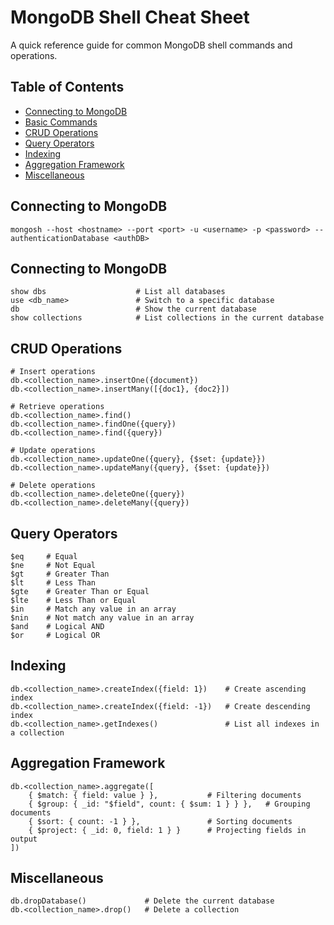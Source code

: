 # MongoDB Shell Cheat Sheet

A quick reference guide for common MongoDB shell commands and operations.

## Table of Contents
- [Connecting to MongoDB](#connecting-to-mongodb)
- [Basic Commands](#basic-commands)
- [CRUD Operations](#crud-operations)
- [Query Operators](#query-operators)
- [Indexing](#indexing)
- [Aggregation Framework](#aggregation-framework)
- [Miscellaneous](#miscellaneous)

## Connecting to MongoDB

```shell
mongosh --host <hostname> --port <port> -u <username> -p <password> --authenticationDatabase <authDB>
```

## Connecting to MongoDB

```shell
show dbs                    # List all databases
use <db_name>               # Switch to a specific database
db                          # Show the current database
show collections            # List collections in the current database
```

## CRUD Operations

```shell
# Insert operations
db.<collection_name>.insertOne({document})
db.<collection_name>.insertMany([{doc1}, {doc2}])

# Retrieve operations
db.<collection_name>.find()
db.<collection_name>.findOne({query})
db.<collection_name>.find({query})

# Update operations
db.<collection_name>.updateOne({query}, {$set: {update}})
db.<collection_name>.updateMany({query}, {$set: {update}})

# Delete operations
db.<collection_name>.deleteOne({query})
db.<collection_name>.deleteMany({query})
```

## Query Operators

```shell
$eq     # Equal
$ne     # Not Equal
$gt     # Greater Than
$lt     # Less Than
$gte    # Greater Than or Equal
$lte    # Less Than or Equal
$in     # Match any value in an array
$nin    # Not match any value in an array
$and    # Logical AND
$or     # Logical OR
```

## Indexing

```shell
db.<collection_name>.createIndex({field: 1})    # Create ascending index
db.<collection_name>.createIndex({field: -1})   # Create descending index
db.<collection_name>.getIndexes()               # List all indexes in a collection
```

## Aggregation Framework

```shell
db.<collection_name>.aggregate([
    { $match: { field: value } },           # Filtering documents
    { $group: { _id: "$field", count: { $sum: 1 } } },   # Grouping documents
    { $sort: { count: -1 } },               # Sorting documents
    { $project: { _id: 0, field: 1 } }      # Projecting fields in output
])
```

## Miscellaneous

```shell
db.dropDatabase()             # Delete the current database
db.<collection_name>.drop()   # Delete a collection
```
